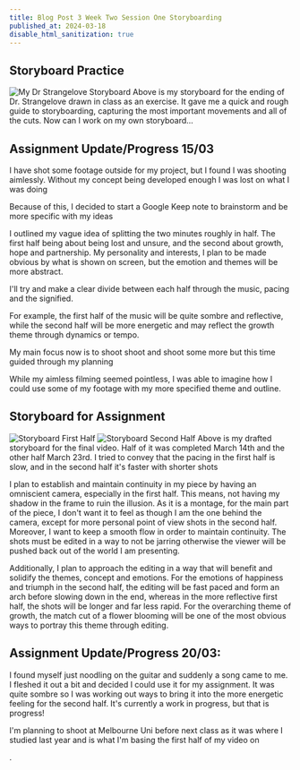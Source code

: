 ```yaml
---
title: Blog Post 3 Week Two Session One Storyboarding
published_at: 2024-03-18
disable_html_sanitization: true
---
```

## Storyboard Practice
![My Dr Strangelove Storyboard](/w02s1/storyboard_strangelove.jpg)
Above is my storyboard for the ending of Dr. Strangelove drawn in class as an exercise. It gave me a quick and rough guide to storyboarding, capturing the most important movements and all of the cuts. Now can I work on my own storyboard...

## Assignment Update/Progress 15/03
I have shot some footage outside for my project, but I found I was shooting aimlessly. Without my concept being developed enough I was lost on what I was doing

Because of this, I decided to start a Google Keep note to brainstorm and be more specific with my ideas

I outlined my vague idea of splitting the two minutes roughly in half. The first half being about being lost and unsure, and the second about growth, hope and partnership. My personality and interests, I plan to be made obvious by what is shown on screen, but the emotion and themes will be more abstract. 

I'll try and make a clear divide between each half through the music, pacing and the signified.

For example, the first half of the music will be quite sombre and reflective, while the second half will be more energetic and may reflect the growth theme through dynamics or tempo.

My main focus now is to shoot shoot and shoot some more but this time guided through my planning

While my aimless filming seemed pointless, I was able to imagine how I could use some of my footage with my more specified theme and outline.



## Storyboard for Assignment
![Storyboard First Half](/w02s1/sb1.jpg)
![Storyboard Second Half](/w02s1/sb2.jpg)
Above is my drafted storyboard for the final video. Half of it was completed March 14th and the other half March 23rd. I tried to convey that the pacing in the first half is slow, and in the second half it's faster with shorter shots

I plan to establish and maintain continuity in my piece by having an omniscient camera, especially in the first half. This means, not having my shadow in the frame to ruin the illusion. As it is a montage, for the main part of the piece, I don't want it to feel as though I am the one behind the camera, except for more personal point of view shots in the second half. Moreover, I want to keep a smooth flow in order to maintain continuity. The shots must be edited in a way to not be jarring otherwise the viewer will be pushed back out of the world I am presenting.

Additionally, I plan to approach the editing in a way that will benefit and solidify the themes, concept and emotions. For the emotions of happiness and triumph in the second half, the editing will be fast paced and form an arch before slowing down in the end, whereas in the more reflective first half, the shots will be longer and far less rapid. For the overarching theme of growth, the match cut of a flower blooming will be one of the most obvious ways to portray this theme through editing.


## Assignment Update/Progress 20/03: 
I found myself just noodling on the guitar and suddenly a song came to me. I fleshed it out a bit and decided I could use it for my assignment. It was quite sombre so I was working out ways to bring it into the more energetic feeling for the second half. It's currently a work in progress, but that is progress!

I'm planning to shoot at Melbourne Uni before next class as it was where I studied last year and is what I'm basing the first half of my video on

.





